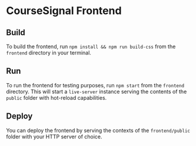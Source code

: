 # CourseSignal Frontend

## Build

To build the frontend, run `npm install && npm run build-css` from the `frontend` directory in your terminal.

## Run

To run the frontend for testing purposes, run `npm start` from the `frontend` directory. This will start a `live-server` instance serving the contents of the `public` folder with hot-reload capabilities.

## Deploy

You can deploy the frontend by serving the contexts of the `frontend/public` folder with your HTTP server of choice.
